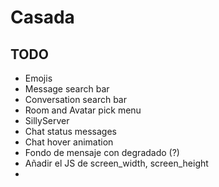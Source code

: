 # Casada
 
## TODO
- Emojis
- Message search bar
- Conversation search bar
- Room and Avatar pick menu
- SillyServer
- Chat status messages
- Chat hover animation
- Fondo de mensaje con degradado (?)
- Añadir el JS de screen_width, screen_height
- 
